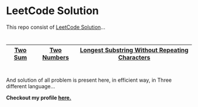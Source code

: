 
# LeetCode Solution #

This repo consist of [LeetCode Solution](https://leetcode.com/problemset/all/)...
#

| [Two Sum](https://github.com/DeWill404/LeetCode/blob/master/Solution/Two%20Sum.md) | [Two Numbers](https://github.com/DeWill404/LeetCode/blob/master/Solution/Two%20Numbers.md) | [Longest Substring Without Repeating Characters](https://github.com/DeWill404/LeetCode/blob/master/Solution/Longest%20Substring%20Without%20Repeating%20Characters.md) |
|-|-|-|
#
And solution of all problem is present here, in efficient way, in Three different language...

**Checkout my profile [here.](https://leetcode.com/dewill/)**
